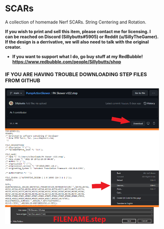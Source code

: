 # SCARs
A collection of homemade Nerf SCARs. String Centering and Rotation.

**If you wish to print and sell this item, please contact me for licensing. I can be reached on Discord (Sillybutts#5905) or Reddit (u/SillyTheGamer). If the design is a derrivative, we will also need to talk with the original creator.**

- **If you want to support what I do, go buy stuff at my RedBubble! https://www.redbubble.com/people/Sillybutts/shop**

### IF YOU ARE HAVING TROUBLE DOWNLOADING STEP FILES FROM GITHUB
<img src="Thanh%20Trivictus%20EasiestSCAR%20edits/GHimages/GitHubSTEPfiledownloadtutorial.png" width="700">

